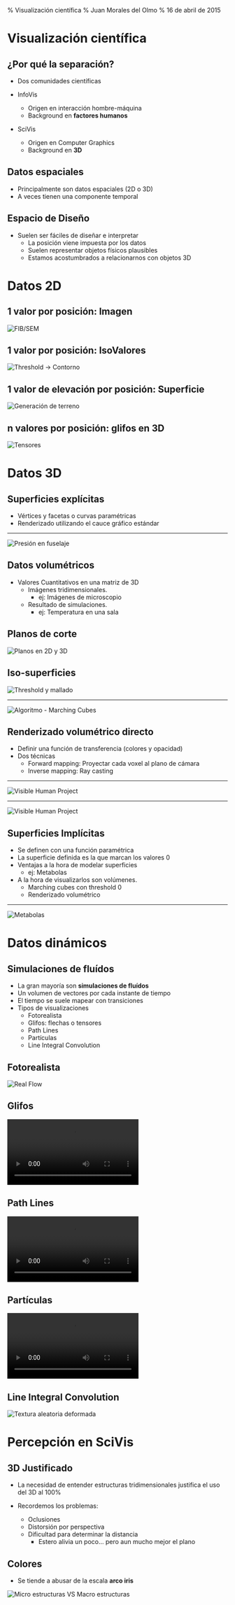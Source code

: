 % Visualización científica
% Juan Morales del Olmo
% 16 de abril de 2015

# Visualización científica

## ¿Por qué la separación?

* Dos comunidades científicas

* InfoVis
	* Origen en interacción hombre-máquina
	* Background en **factores humanos**
* SciVis
    * Origen en Computer Graphics
	* Background en **3D**

## Datos espaciales

* Principalmente son datos espaciales (2D o 3D)
* A veces tienen una componente temporal

## Espacio de Diseño

* Suelen ser fáciles de diseñar e interpretar
	* La posición viene impuesta por los datos
	* Suelen representar objetos físicos plausibles
	* Estamos acostumbrados a relacionarnos con objetos 3D

# Datos 2D #

## 1 valor por posición: Imagen ##

![FIB/SEM](../rsc/images/fibsem.jpg)

## 1 valor por posición: IsoValores ##

![Threshold -> Contorno](../rsc/images/contorno.jpg)

## 1 valor de elevación por posición: Superficie ##

![Generación de terreno](../rsc/images/terreno.jpg)

## n valores por posición: glifos en 3D ##

![Tensores](../rsc/images/tensores.jpg)


# Datos 3D #

## Superficies explícitas ##

* Vértices y facetas o curvas paramétricas
* Renderizado utilizando el cauce gráfico estándar

-------------------------------------------------------------------------------

![Presión en fuselaje](../rsc/images/avion.jpg)

## Datos volumétricos ##

* Valores Cuantitativos en una matriz de 3D
	* Imágenes tridimensionales.
		* ej: Imágenes de microscopio
	* Resultado de simulaciones.
		* ej: Temperatura en una sala

## Planos de corte ##

![Planos en 2D y 3D](../rsc/images/espina.png)

## Iso-superficies ##

![Threshold y mallado](../rsc/images/dendrita.png)

-------------------------------------------------------------------------------

![Algoritmo - Marching Cubes](../rsc/images/marching_cubes.jpg)

## Renderizado volumétrico directo ##

* Definir una función de transferencia (colores y opacidad)
* Dos técnicas
	* Forward mapping: Proyectar cada voxel al plano de cámara
	* Inverse mapping: Ray casting

-------------------------------------------------------------------------------

![Visible Human Project](../rsc/images/volume_rendering.jpg)

-------------------------------------------------------------------------------

![Visible Human Project](../rsc/images/visible_human.jpg)

## Superficies Implícitas ##

* Se definen con una función paramétrica
* La superficie definida es la que marcan los valores 0
* Ventajas a la hora de modelar superficies
	* ej: Metabolas
* A la hora de visualizarlos son volúmenes.
	* Marching cubes con threshold 0
	* Renderizado volumétrico

-------------------------------------------------------------------------------

![Metabolas](../rsc/images/Metaballs.png)

# Datos dinámicos #

## Simulaciones de fluídos ##

* La gran mayoría son **simulaciones de fluídos**
* Un volumen de vectores por cada instante de tiempo
* El tiempo se suele mapear con transiciones
* Tipos de visualizaciones
	* Fotorealista
	* Glifos: flechas o tensores
	* Path Lines
	* Partículas
	* Line Integral Convolution

## Fotorealista ##

![Real Flow](../rsc/images/real_flow.jpg)

## Glifos ##

<video src="../rsc/videos/venas.webm" controls></video>

## Path Lines ##

<video src="../rsc/videos/streamline.webm" controls></video>

## Partículas ##

<video src="../rsc/videos/flujo-colores.webm" controls></video>

## Line Integral Convolution ##

![Textura aleatoria deformada](../rsc/images/LIC.jpg)

# Percepción en SciVis

## 3D Justificado ##

* La necesidad de entender estructuras tridimensionales justifica el
  uso del 3D al 100%

* Recordemos los problemas:
	* Oclusiones
	* Distorsión por perspectiva
	* Dificultad para determinar la distancia
		* Estero alivia un poco... pero aun mucho mejor el plano

## Colores ##

* Se tiende a abusar de la escala **arco iris**

![Micro estructuras VS Macro estructuras](../rsc/images/escalas-color.png)

